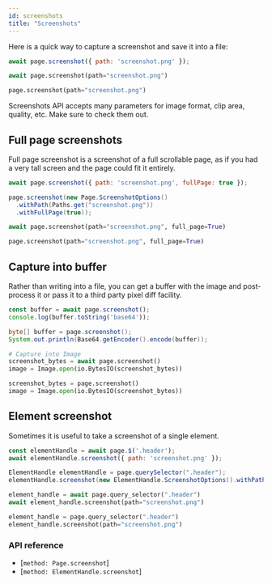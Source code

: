 ```yaml
---
id: screenshots
title: "Screenshots"
---
```


Here is a quick way to capture a screenshot and save it into a file:

```js
await page.screenshot({ path: 'screenshot.png' });
```

```python async
await page.screenshot(path="screenshot.png")
```

```python sync
page.screenshot(path="screenshot.png")
```

Screenshots API accepts many parameters for image format, clip area, quality, etc. Make sure to check them out.

<!-- TOC -->

## Full page screenshots

Full page screenshot is a screenshot of a full scrollable page, as if you had a very
tall screen and the page could fit it entirely.

```js
await page.screenshot({ path: 'screenshot.png', fullPage: true });
```

```java
page.screenshot(new Page.ScreenshotOptions()
  .withPath(Paths.get("screenshot.png"))
  .withFullPage(true));
```

```python async
await page.screenshot(path="screenshot.png", full_page=True)
```

```python sync
page.screenshot(path="screenshot.png", full_page=True)
```

## Capture into buffer

Rather than writing into a file, you can get a buffer with the image and post-process it or pass it to a third party pixel diff facility.

```js
const buffer = await page.screenshot();
console.log(buffer.toString('base64'));
```

```java
byte[] buffer = page.screenshot();
System.out.println(Base64.getEncoder().encode(buffer));
```

```python async
# Capture into Image
screenshot_bytes = await page.screenshot()
image = Image.open(io.BytesIO(screenshot_bytes))
```

```python sync
screenshot_bytes = page.screenshot()
image = Image.open(io.BytesIO(screenshot_bytes))
```

## Element screenshot

Sometimes it is useful to take a screenshot of a single element.

```js
const elementHandle = await page.$('.header');
await elementHandle.screenshot({ path: 'screenshot.png' });
```

```java
ElementHandle elementHandle = page.querySelector(".header");
elementHandle.screenshot(new ElementHandle.ScreenshotOptions().withPath(Paths.get("screenshot.png")));
```

```python async
element_handle = await page.query_selector(".header")
await element_handle.screenshot(path="screenshot.png")
```

```python sync
element_handle = page.query_selector(".header")
element_handle.screenshot(path="screenshot.png")
```

### API reference
- [`method: Page.screenshot`]
- [`method: ElementHandle.screenshot`]

